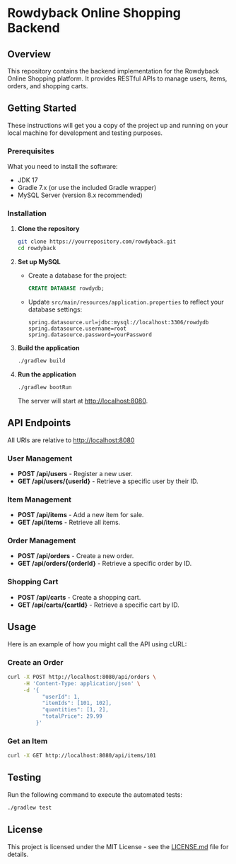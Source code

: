 
# Rowdyback Online Shopping Backend

## Overview

This repository contains the backend implementation for the Rowdyback Online Shopping platform. It provides RESTful APIs to manage users, items, orders, and shopping carts.

## Getting Started

These instructions will get you a copy of the project up and running on your local machine for development and testing purposes.

### Prerequisites

What you need to install the software:

- JDK 17
- Gradle 7.x (or use the included Gradle wrapper)
- MySQL Server (version 8.x recommended)

### Installation

1. **Clone the repository**

   ```bash
   git clone https://yourrepository.com/rowdyback.git
   cd rowdyback
   ```

2. **Set up MySQL**

   - Create a database for the project:

     ```sql
     CREATE DATABASE rowdydb;
     ```

   - Update `src/main/resources/application.properties` to reflect your database settings:

     ```properties
     spring.datasource.url=jdbc:mysql://localhost:3306/rowdydb
     spring.datasource.username=root
     spring.datasource.password=yourPassword
     ```

3. **Build the application**

   ```bash
   ./gradlew build
   ```

4. **Run the application**

   ```bash
   ./gradlew bootRun
   ```

   The server will start at <http://localhost:8080>.

## API Endpoints

All URIs are relative to <http://localhost:8080>

### User Management

- **POST /api/users** - Register a new user.
- **GET /api/users/{userId}** - Retrieve a specific user by their ID.

### Item Management

- **POST /api/items** - Add a new item for sale.
- **GET /api/items** - Retrieve all items.

### Order Management

- **POST /api/orders** - Create a new order.
- **GET /api/orders/{orderId}** - Retrieve a specific order by ID.

### Shopping Cart

- **POST /api/carts** - Create a shopping cart.
- **GET /api/carts/{cartId}** - Retrieve a specific cart by ID.

## Usage

Here is an example of how you might call the API using cURL:

### Create an Order

```bash
curl -X POST http://localhost:8080/api/orders \
     -H 'Content-Type: application/json' \
     -d '{
           "userId": 1,
           "itemIds": [101, 102],
           "quantities": [1, 2],
           "totalPrice": 29.99
         }'
```

### Get an Item

```bash
curl -X GET http://localhost:8080/api/items/101
```

## Testing

Run the following command to execute the automated tests:

```bash
./gradlew test
```



## License

This project is licensed under the MIT License - see the [LICENSE.md](LICENSE.md) file for details.

